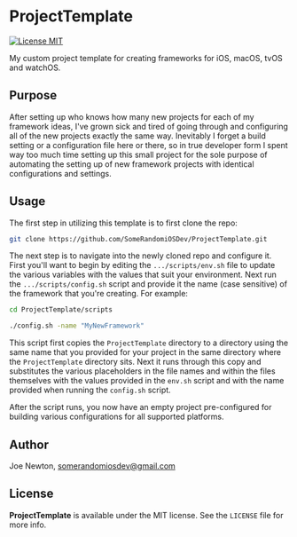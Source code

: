 # ProjectTemplate

[![License MIT](https://img.shields.io/badge/license-MIT-success)](https://mit-license.org)

My custom project template for creating frameworks for iOS, macOS, tvOS and watchOS.

## Purpose

After setting up who knows how many new projects for each of my framework ideas, I've grown sick and tired of going through and configuring all of the new projects exactly the same way. Inevitably I forget a build setting or a configuration file here or there, so in true developer form I spent way too much time setting up this small project for the sole purpose of automating the setting up of new framework projects with identical configurations and settings. 

## Usage

The first step in utilizing this template is to first clone the repo:

```sh
git clone https://github.com/SomeRandomiOSDev/ProjectTemplate.git
```

The next step is to navigate into the newly cloned repo and configure it. First you'll want to begin by editing the `.../scripts/env.sh` file to update the various variables with the values that suit your environment. Next run the `.../scripts/config.sh` script and provide it the name (case sensitive) of the framework that you're creating. For example:

```sh
cd ProjectTemplate/scripts

./config.sh -name "MyNewFramework"
```

This script first copies the `ProjectTemplate` directory to a directory using the same name that you provided for your project in the same directory where the `ProjectTemplate` directory sits. Next it runs through this copy and substitutes the various placeholders in the file names and within the files themselves with the values provided in the `env.sh` script and with the name provided when running the `config.sh` script. 

After the script runs, you now have an empty project pre-configured for building various configurations for all supported platforms. 

## Author

Joe Newton, somerandomiosdev@gmail.com

## License

**ProjectTemplate** is available under the MIT license. See the `LICENSE` file for more info.
